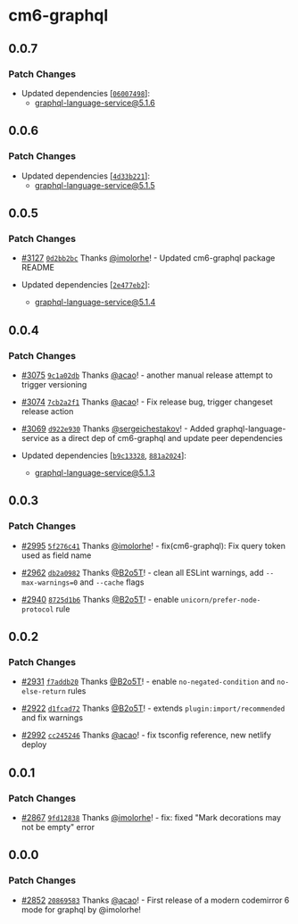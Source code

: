 # cm6-graphql

## 0.0.7

### Patch Changes

- Updated dependencies [[`06007498`](https://github.com/graphql/graphiql/commit/06007498880528ed75dd4d705dcbcd7c9e775939)]:
  - graphql-language-service@5.1.6

## 0.0.6

### Patch Changes

- Updated dependencies [[`4d33b221`](https://github.com/graphql/graphiql/commit/4d33b2214e941f171385a1b72a1fa995714bb284)]:
  - graphql-language-service@5.1.5

## 0.0.5

### Patch Changes

- [#3127](https://github.com/graphql/graphiql/pull/3127) [`0d2bb2bc`](https://github.com/graphql/graphiql/commit/0d2bb2bcc6522e156e2d70f3be553bd4b60c8ee1) Thanks [@imolorhe](https://github.com/imolorhe)! - Updated cm6-graphql package README

- Updated dependencies [[`2e477eb2`](https://github.com/graphql/graphiql/commit/2e477eb24672a242ae4a4f2dfaeaf41152ed7ee9)]:
  - graphql-language-service@5.1.4

## 0.0.4

### Patch Changes

- [#3075](https://github.com/graphql/graphiql/pull/3075) [`9c1a02db`](https://github.com/graphql/graphiql/commit/9c1a02dbff4a39fe999873912daec7dcd1d39b5c) Thanks [@acao](https://github.com/acao)! - another manual release attempt to trigger versioning

- [#3074](https://github.com/graphql/graphiql/pull/3074) [`7cb2a2f1`](https://github.com/graphql/graphiql/commit/7cb2a2f156d918fd57b7d3757ee1ecc0f4dab4ce) Thanks [@acao](https://github.com/acao)! - Fix release bug, trigger changeset release action

- [#3069](https://github.com/graphql/graphiql/pull/3069) [`d922e930`](https://github.com/graphql/graphiql/commit/d922e930f77dff879212ad39191ad6a1b8f7dd8a) Thanks [@sergeichestakov](https://github.com/sergeichestakov)! - Added graphql-language-service as a direct dep of cm6-graphql and update peer dependencies

- Updated dependencies [[`b9c13328`](https://github.com/graphql/graphiql/commit/b9c13328f3d28c0026ee0f0ecc7213065c9b016d), [`881a2024`](https://github.com/graphql/graphiql/commit/881a202497d5a58eb5260a5aa54c0c88930d69a0)]:
  - graphql-language-service@5.1.3

## 0.0.3

### Patch Changes

- [#2995](https://github.com/graphql/graphiql/pull/2995) [`5f276c41`](https://github.com/graphql/graphiql/commit/5f276c415ad93350382fec873025ffecc9a29d9d) Thanks [@imolorhe](https://github.com/imolorhe)! - fix(cm6-graphql): Fix query token used as field name

- [#2962](https://github.com/graphql/graphiql/pull/2962) [`db2a0982`](https://github.com/graphql/graphiql/commit/db2a0982a17134f0069483ab283594eb64735b7d) Thanks [@B2o5T](https://github.com/B2o5T)! - clean all ESLint warnings, add `--max-warnings=0` and `--cache` flags

- [#2940](https://github.com/graphql/graphiql/pull/2940) [`8725d1b6`](https://github.com/graphql/graphiql/commit/8725d1b6b686139286cf05dec6a84d89942128ba) Thanks [@B2o5T](https://github.com/B2o5T)! - enable `unicorn/prefer-node-protocol` rule

## 0.0.2

### Patch Changes

- [#2931](https://github.com/graphql/graphiql/pull/2931) [`f7addb20`](https://github.com/graphql/graphiql/commit/f7addb20c4a558fbfb4112c8ff095bbc8f9d9147) Thanks [@B2o5T](https://github.com/B2o5T)! - enable `no-negated-condition` and `no-else-return` rules

- [#2922](https://github.com/graphql/graphiql/pull/2922) [`d1fcad72`](https://github.com/graphql/graphiql/commit/d1fcad72607e2789517dfe4936b5ec604e46762b) Thanks [@B2o5T](https://github.com/B2o5T)! - extends `plugin:import/recommended` and fix warnings

- [#2992](https://github.com/graphql/graphiql/pull/2992) [`cc245246`](https://github.com/graphql/graphiql/commit/cc2452467688f3cdcd7a196dddf47e3b81367d62) Thanks [@acao](https://github.com/acao)! - fix tsconfig reference, new netlify deploy

## 0.0.1

### Patch Changes

- [#2867](https://github.com/graphql/graphiql/pull/2867) [`9fd12838`](https://github.com/graphql/graphiql/commit/9fd128381a86220a7c658f21d72baa8eea45a8af) Thanks [@imolorhe](https://github.com/imolorhe)! - fix: fixed "Mark decorations may not be empty" error

## 0.0.0

### Patch Changes

- [#2852](https://github.com/graphql/graphiql/pull/2852) [`20869583`](https://github.com/graphql/graphiql/commit/20869583eff563f5d6494e93302a835f0e034f4b) Thanks [@acao](https://github.com/acao)! - First release of a modern codemirror 6 mode for graphql by @imolorhe!
